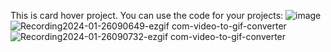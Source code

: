 This is card hover project. You can use the code for your projects:
![image](https://github.com/Jishnumo/Creative-card/assets/147910757/41a10922-4039-4d58-9e79-939c8c02372c)
![Recording2024-01-26090649-ezgif com-video-to-gif-converter](https://github.com/Jishnumo/Creative-card/assets/147910757/a8ccdfac-d000-4ebc-a989-5540e5d630e9)
![Recording2024-01-26090732-ezgif com-video-to-gif-converter](https://github.com/Jishnumo/Creative-card/assets/147910757/1cfb4b78-43ec-4ab3-bd5a-e3e90c9bd273)
